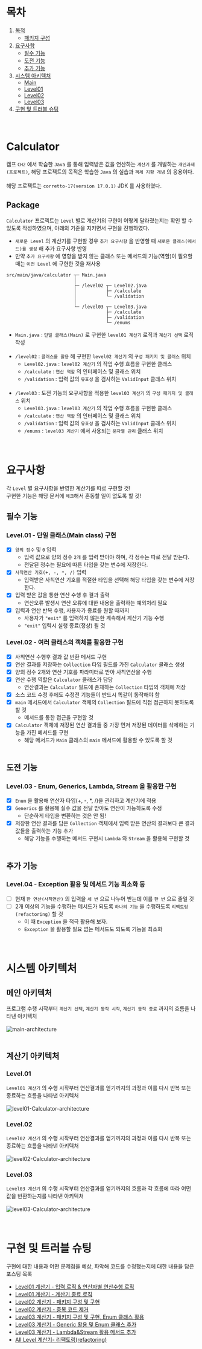 # 목차
1. [목적](#calculator)
   - [패키지 구성](#package)
2. [요구사항](#요구사항)
   - [필수 기능](#필수-기능)
   - [도전 기능](#도전-기능)
   - [추가 기능](#추가-기능)
3. [시스템 아키텍처](#시스템-아키텍처)
   - [Main](#메인-아키텍처)
   - [Level01](#level01)
   - [Level02](#level02)
   - [Level03](#level03)
4. [구현 및 트러블 슈팅](#구현-및-트러블-슈팅)
<br/><br/><br/>

# Calculator
캠프 `CH2` 에서 학습한 `Java` 를 통해 입력받은 값을 연산하는 `계산기` 를 개발하는 `개인과제(프로젝트)`, 해당 프로젝트의 목적은 학습한 `Java` 의 실습과 `객체 지향 개념` 의 응용이다.
<br/><br/>
해당 프로젝트는 `corretto-17(version 17.0.1)` JDK 를 사용하였다.

## Package
`Calculator` 프로젝트는 `Level` 별로 계산기의 구현이 어떻게 달라졌는지는 확인 할 수 있도록 작성하였으며, 아래의 기준을 지키면서 구현을 진행하였다.
- `새로운 Level` 의 계산기를 구현할 경우 `추가 요구사항` 을 반영할 때 `새로운 클래스(메서드)를 생성` 해 추가 요구사항 반영
- 만약 `추가 요구사항` 에 영향을 받지 않는 클래스 또는 메서드의 기능(역할)이 필요할 때는 `이전 Level` 에 구현한 것을 재사용
```
src/main/java/calculator ┬─ Main.java
                         │
                         ├─ /level02 ┬─ Level02.java 
                         │           ├─ /calculate
                         │           └─ /validation
                         │
                         └─ /level03 ┬─ Level03.java
                                     ├─ /calculate
                                     ├─ /validation
                                     └─ /enums
```
- `Main.java` : `단일 클래스(Main)` 로 구현한 `level01 계산기` 로직과 `계산기 선택` 로직 작성
<br/><br/>
- `/level02` : `클래스를 활용` 해 구현한 `level02 계산기` 의 `구성 패키지 및 클래스` 위치
  - `Level02.java` : `level02 계산기` 의 작업 수행 흐름을 구현한 클래스
  - `/calculate` : `연산 역할` 의 인터페이스 및 클래스 위치
  - `/validation` : 입력 값의 `유효성` 을 검사하는 `ValidInput` 클래스 위치
<br/><br/>
- `/level03` : 도전 기능의 요구사항을 적용한 `level03 계산기` 의 `구성 패키지 및 클래스` 위치
  - `Level03.java` : `level03 계산기` 의 작업 수행 흐름을 구현한 클래스
  - `/calculate` : `연산 역할` 의 인터페이스 및 클래스 위치
  - `/validation` : 입력 값의 `유효성` 을 검사하는 `ValidInput` 클래스 위치
  - `/enums` : `level03 계산기` 에서 사용되는 `문자열 관리` 클래스 위치
<br/><br/><br/>

# 요구사항
각 `Level` 별 요구사항을 반영한 계산기를 따로 구현할 것!<br/>
구현한 기능은 해당 문서에 `체크`해서 혼동할 일이 없도록 할 것!

## 필수 기능
### Level.01 - 단일 클래스(Main class) 구현
- [x] `양의 정수` 및 `0` 입력
  - 입력 값으로 양의 정수 `2개` 를 입력 받아야 하며, 각 정수는 따로 전달 받는다.
  - 전달된 정수는 필요에 따른 타입을 갖는 변수에 저장한다.
- [x] `사칙연산 기호(+, -, *, /)` 입력
  - 입력받은 사칙연산 기호를 적절한 타입을 선택해 해당 타입을 갖는 변수에 저장한다.
- [x] 입력 받은 값을 통한 연산 수행 후 결과 출력
  - 연산오류 발생시 연산 오류에 대한 내용을 출력하는 예외처리 필요
- [x] 입력과 연산 반복 수행, 사용자가 종료를 원할 때까지
  - 사용자가 `"exit"` 를 입력하지 않는한 계속해서 계산기 기능 수행
  - `"exit"` 입력시 실행 종료(정상) 될 것

### Level.02 - 여러 클래스의 객체를 활용한 구현
- [x] 사칙연산 수행후 결과 값 반환 메서드 구현
- [x] 연산 결과를 저장하는 `Collection` 타입 필드를 가진 `Calculator` 클래스 생성
- [x] 양의 정수 2개와 연산 기호를 파라미터로 받아 사칙연산을 수행
- [x] 연산 수행 역할은 `Calculator` 클래스가 담당
  - 연산결과는 `Calculator` 필드에 존재하는 `Collection` 타입의 객체에 저장
- [x] 소스 코드 수정 후에도 수정전 기능들이 반드시 똑같이 동작해야 함
- [x] `main` 메서드에서 `Calculator` 객체의 `Collection` 필드에 직접 접근하지 못하도록 할 것
  - 메서드를 통한 접근을 구현할 것
- [x] `Calculator` 객체에 저장된 연산 결과들 중 가장 먼저 저장된 데이터를 삭제하는 기능을 가진 메서드를 구현
  - 해당 메서드가 `Main` 클래스의 `main` 메서드에 활용할 수 있도록 할 것
<br/><br/>

## 도전 기능
### Level.03 - Enum, Generics, Lambda, Stream 을 활용한 구현
- [x] `Enum` 을 활용해 연산자 타입(+, -, *, /)을 관리하고 계산기에 적용
- [x] `Generics` 를 황용해 실수 값을 전달 받아도 연산이 가능하도록 수정
  - 단순하게 타입을 변환하는 것은 안 됨!
- [x] 저장한 연산 결과를 담은 `Collection` 객체에서 입력 받은 연산의 결과보다 큰 결과 값들을 출력하는 기능 추가
  - 해당 기능을 수행하는 메서드 구현시 `Lambda` 와 `Stream` 을 활용해 구현할 것
<br/><br/>

## 추가 기능
### Level.04 - Exception 활용 및 메서드 기능 최소화 등
- [ ] 현재 `한 연산(사칙연산)` 의 입력을 `세 번` 으로 나누어 받는데 이를 `한 번` 으로 줄일 것
- [ ] 2개 이상의 기능을 수행하는 메서드가 되도록 `하나의 기능` 을 수행하도록 `리팩토링(refactoring)` 할 것
  - 이 때 `Exception` 을 적극 활용해 보자.
  - `Exception` 을 활용할 필요 없는 메서드도 되도록 기능을 최소화
<br/><br/><br/>

# 시스템 아키텍처
## 메인 아키텍처
프로그램 수행 시작부터 `계산기 선택`, `계산기 동작 시작`, `계산기 동작 종료` 까지의 흐름을 나타낸 아키텍처
<br/><br/>
![main-architecture](images/main-architecture.png)
<br/><br/>

## 계산기 아키텍처
### Level.01
`Level01 계산기` 의 수행 시작부터 연산결과를 얻기까지의 과정과 이를 다시 반복 또는 종료하는 흐름을 나타낸 아키텍처
<br/><br/>
![level01-Calculator-architecture](images/level01-Calculator-architecture.png)

### Level.02
`Level02 계산기` 의 수행 시작부터 연산결과를 얻기까지의 과정과 이를 다시 반복 또는 종료하는 흐름을 나타낸 아키텍처
<br/><br/>
![level02-Calculator-architecture](images/level02-Calculator-architecture.png)

### Level.03
`Level03 계산기` 의 수행 시작부터 연산결과를 얻기까지의 흐름과 각 흐름에 따라 어떤 값을 반환하는지를 나타낸 아키텍처
<br/><br/>
![level03-Calculator-architecture](images/level03-Calculator-architecture.png)
<br/><br/><br/>

# 구현 및 트러블 슈팅
구현에 대한 내용과 어떤 문제점을 예상, 파악해 코드를 수정했는지에 대한 내용을 담은 포스팅 목록
- [Level01 계산기 - 입력 로직 & 연산자별 연산수행 로직](https://development-diary-for-me.tistory.com/116)
- [Level01 계산기 - 계산기 종료 로직](https://development-diary-for-me.tistory.com/118)
- [Level02 계산기 - 패키지 구성 및 구현](https://development-diary-for-me.tistory.com/119)
- [Level02 계산기 - 중복 코드 제거](https://development-diary-for-me.tistory.com/121)
- [Level03 계산기 - 패키지 구성 및 구현, Enum 클래스 활용](https://development-diary-for-me.tistory.com/122)
- [Level03 계산기 - Generic 활용 및 Enum 클래스 추가](https://development-diary-for-me.tistory.com/124)
- [Level03 계산기 - Lambda&Stream 활용 메서드 추가](https://development-diary-for-me.tistory.com/125)
- [All Level 계산기- 리팩토링(refactoring)](https://development-diary-for-me.tistory.com/126)
